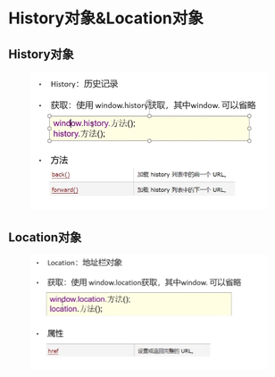 # History对象\&Location对象

## History对象

<figure><img src="../.gitbook/assets/image.png" alt=""><figcaption></figcaption></figure>

## Location对象

<figure><img src="../.gitbook/assets/image (5).png" alt=""><figcaption></figcaption></figure>
